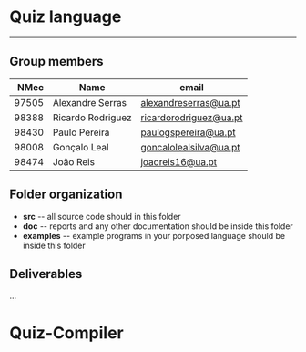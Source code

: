 # Quiz language

-----

## Group members

| NMec | Name | email |
|--:|---|---|
| 97505 | Alexandre Serras | alexandreserras@ua.pt |
| 98388 | Ricardo Rodriguez | ricardorodriguez@ua.pt |
| 98430 | Paulo Pereira | paulogspereira@ua.pt |
| 98008 | Gonçalo Leal | goncalolealsilva@ua.pt |
| 98474 | João Reis | joaoreis16@ua.pt |

## Folder organization

- **src** -- all source code should in this folder
- **doc** -- reports and any other documentation should be inside this folder
- **examples** -- example programs in your porposed language should be inside this folder

## Deliverables

...


# Quiz-Compiler
